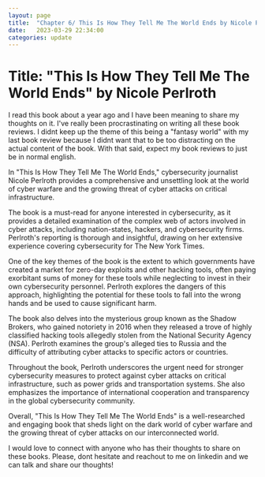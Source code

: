 ```yaml
---
layout: page
title:  "Chapter 6/ This Is How They Tell Me The World Ends by Nicole Perlroth"
date:   2023-03-29 22:34:00
categories: update
---
```




# Title: "This Is How They Tell Me The World Ends" by Nicole Perlroth

I read this book about a year ago and I have been meaning to share my thoughts on it. I've really been procrastinating on writing all these book reviews. I didnt keep up the theme of this being a "fantasy world" with my last book review because I didnt want that to be too distracting on the actual content of the book. With that said, expect my book reviews to just be in normal english.

In "This Is How They Tell Me The World Ends," cybersecurity journalist Nicole Perlroth provides a comprehensive and unsettling look at the world of cyber warfare and the growing threat of cyber attacks on critical infrastructure.

The book is a must-read for anyone interested in cybersecurity, as it provides a detailed examination of the complex web of actors involved in cyber attacks, including nation-states, hackers, and cybersecurity firms. Perlroth's reporting is thorough and insightful, drawing on her extensive experience covering cybersecurity for The New York Times.

One of the key themes of the book is the extent to which governments have created a market for zero-day exploits and other hacking tools, often paying exorbitant sums of money for these tools while neglecting to invest in their own cybersecurity personnel. Perlroth explores the dangers of this approach, highlighting the potential for these tools to fall into the wrong hands and be used to cause significant harm.

The book also delves into the mysterious group known as the Shadow Brokers, who gained notoriety in 2016 when they released a trove of highly classified hacking tools allegedly stolen from the National Security Agency (NSA). Perlroth examines the group's alleged ties to Russia and the difficulty of attributing cyber attacks to specific actors or countries.

Throughout the book, Perlroth underscores the urgent need for stronger cybersecurity measures to protect against cyber attacks on critical infrastructure, such as power grids and transportation systems. She also emphasizes the importance of international cooperation and transparency in the global cybersecurity community.

Overall, "This Is How They Tell Me The World Ends" is a well-researched and engaging book that sheds light on the dark world of cyber warfare and the growing threat of cyber attacks on our interconnected world.

I would love to connect with anyone who has their thoughts to share on these books. Please, dont hesitate and reachout to me on linkedin and we can talk and share our thoughts!
